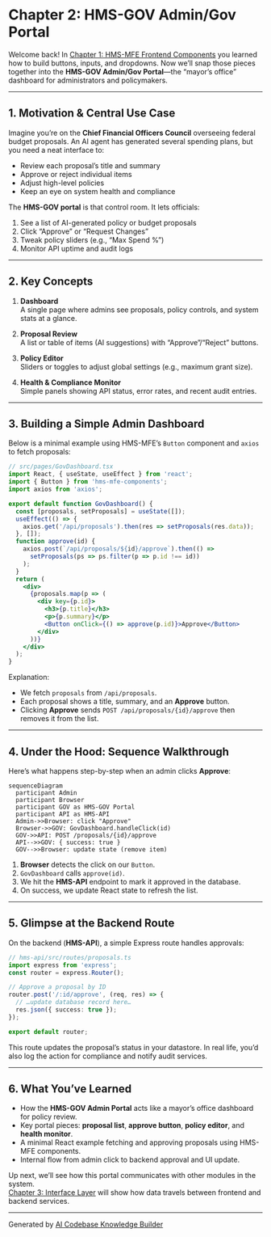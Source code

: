 # Chapter 2: HMS-GOV Admin/Gov Portal

Welcome back! In [Chapter 1: HMS-MFE Frontend Components](01_hms_mfe_frontend_components_.md) you learned how to build buttons, inputs, and dropdowns. Now we’ll snap those pieces together into the **HMS-GOV Admin/Gov Portal**—the “mayor’s office” dashboard for administrators and policymakers.

---

## 1. Motivation & Central Use Case

Imagine you’re on the **Chief Financial Officers Council** overseeing federal budget proposals. An AI agent has generated several spending plans, but you need a neat interface to:

- Review each proposal’s title and summary  
- Approve or reject individual items  
- Adjust high-level policies  
- Keep an eye on system health and compliance

The **HMS-GOV portal** is that control room. It lets officials:
1. See a list of AI-generated policy or budget proposals  
2. Click “Approve” or “Request Changes”  
3. Tweak policy sliders (e.g., “Max Spend %”)  
4. Monitor API uptime and audit logs  

---

## 2. Key Concepts

1. **Dashboard**  
   A single page where admins see proposals, policy controls, and system stats at a glance.

2. **Proposal Review**  
   A list or table of items (AI suggestions) with “Approve”/“Reject” buttons.

3. **Policy Editor**  
   Sliders or toggles to adjust global settings (e.g., maximum grant size).

4. **Health & Compliance Monitor**  
   Simple panels showing API status, error rates, and recent audit entries.

---

## 3. Building a Simple Admin Dashboard

Below is a minimal example using HMS-MFE’s `Button` component and `axios` to fetch proposals:

```jsx
// src/pages/GovDashboard.tsx
import React, { useState, useEffect } from 'react';
import { Button } from 'hms-mfe-components';
import axios from 'axios';

export default function GovDashboard() {
  const [proposals, setProposals] = useState([]);
  useEffect(() => {
    axios.get('/api/proposals').then(res => setProposals(res.data));
  }, []);
  function approve(id) {
    axios.post(`/api/proposals/${id}/approve`).then(() =>
      setProposals(ps => ps.filter(p => p.id !== id))
    );
  }
  return (
    <div>
      {proposals.map(p => (
        <div key={p.id}>
          <h3>{p.title}</h3>
          <p>{p.summary}</p>
          <Button onClick={() => approve(p.id)}>Approve</Button>
        </div>
      ))}
    </div>
  );
}
```

Explanation:
- We fetch `proposals` from `/api/proposals`.
- Each proposal shows a title, summary, and an **Approve** button.
- Clicking **Approve** sends `POST /api/proposals/{id}/approve` then removes it from the list.

---

## 4. Under the Hood: Sequence Walkthrough

Here’s what happens step-by-step when an admin clicks **Approve**:

```mermaid
sequenceDiagram
  participant Admin
  participant Browser
  participant GOV as HMS-GOV Portal
  participant API as HMS-API
  Admin->>Browser: click "Approve"
  Browser->>GOV: GovDashboard.handleClick(id)
  GOV->>API: POST /proposals/{id}/approve
  API-->>GOV: { success: true }
  GOV-->>Browser: update state (remove item)
```

1. **Browser** detects the click on our `Button`.  
2. `GovDashboard` calls `approve(id)`.  
3. We hit the **HMS-API** endpoint to mark it approved in the database.  
4. On success, we update React state to refresh the list.

---

## 5. Glimpse at the Backend Route

On the backend (**HMS-API**), a simple Express route handles approvals:

```ts
// hms-api/src/routes/proposals.ts
import express from 'express';
const router = express.Router();

// Approve a proposal by ID
router.post('/:id/approve', (req, res) => {
  // …update database record here…
  res.json({ success: true });
});

export default router;
```

This route updates the proposal’s status in your datastore. In real life, you’d also log the action for compliance and notify audit services.

---

## 6. What You’ve Learned

- How the **HMS-GOV Admin Portal** acts like a mayor’s office dashboard for policy review.  
- Key portal pieces: **proposal list**, **approve button**, **policy editor**, and **health monitor**.  
- A minimal React example fetching and approving proposals using HMS-MFE components.  
- Internal flow from admin click to backend approval and UI update.

Up next, we’ll see how this portal communicates with other modules in the system.  
[Chapter 3: Interface Layer](03_interface_layer_.md) will show how data travels between frontend and backend services.

---

Generated by [AI Codebase Knowledge Builder](https://github.com/The-Pocket/Tutorial-Codebase-Knowledge)